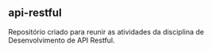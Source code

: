 ## api-restful

Repositório criado para reunir as atividades da disciplina de Desenvolvimento de API Restful.
